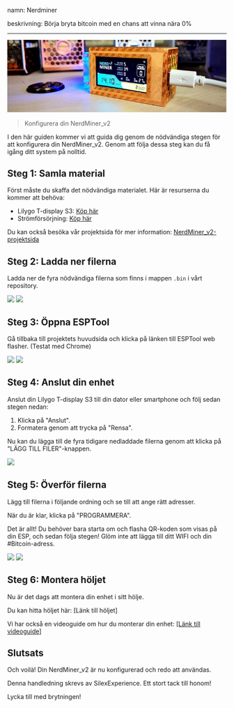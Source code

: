 namn: Nerdminer

beskrivning: Börja bryta bitcoin med en chans att vinna nära 0%

---

![omslag](assets/cover.jpeg)

> Konfigurera din NerdMiner_v2

I den här guiden kommer vi att guida dig genom de nödvändiga stegen för att konfigurera din NerdMiner_v2. Genom att följa dessa steg kan du få igång ditt system på nolltid.

## Steg 1: Samla material

Först måste du skaffa det nödvändiga materialet. Här är resurserna du kommer att behöva:

- Lilygo T-display S3: [Köp här](https://lilygo.cc/products/t-display-s3)
- Strömförsörjning: [Köp här](https://amzn.eu/d/gIOot90)

Du kan också besöka vår projektsida för mer information: [NerdMiner_v2-projektsida](http://github.com/BitMaker-hub/NerdMiner_v2)

## Steg 2: Ladda ner filerna

Ladda ner de fyra nödvändiga filerna som finns i mappen `.bin` i vårt repository.

![](assets/screenshot1.jpeg)
![](assets/screenshot2.jpeg)

## Steg 3: Öppna ESPTool

Gå tillbaka till projektets huvudsida och klicka på länken till ESPTool web flasher. (Testat med Chrome)

![](assets/screenshot3.jpeg)
![](assets/screenshot4.jpeg)

## Steg 4: Anslut din enhet

Anslut din Lilygo T-display S3 till din dator eller smartphone och följ sedan stegen nedan:

1. Klicka på "Anslut".
2. Formatera genom att trycka på "Rensa".

Nu kan du lägga till de fyra tidigare nedladdade filerna genom att klicka på "LÄGG TILL FILER"-knappen.

![](assets/screenshot5.jpeg)

## Steg 5: Överför filerna

Lägg till filerna i följande ordning och se till att ange rätt adresser.

När du är klar, klicka på "PROGRAMMERA".

Det är allt! Du behöver bara starta om och flasha QR-koden som visas på din ESP, och sedan följa stegen! Glöm inte att lägga till ditt WIFI och din #Bitcoin-adress.

![](assets/screenshot6.jpeg)
![](assets/screenshot7.jpeg)

## Steg 6: Montera höljet

Nu är det dags att montera din enhet i sitt hölje.

Du kan hitta höljet här: [Länk till höljet]

Vi har också en videoguide om hur du monterar din enhet: [[Länk till videoguide]](https://twitter.com/i/status/1652260344176189440)

## Slutsats

Och voilà! Din NerdMiner_v2 är nu konfigurerad och redo att användas.

Denna handledning skrevs av SilexExperience. Ett stort tack till honom!

Lycka till med brytningen!
